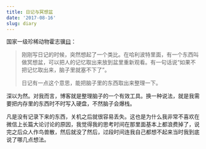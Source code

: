 ```yaml
---
title: 日记与冥想盆
date: '2017-08-16'
slug: diary
---
```


国家一级珍稀动物霍志骥[曰](/cn/2017/01/bing/#comment-3465210647)：

> 刚刚写日记的时候，突然想起了一个类比。在哈利波特里面，有一个东西叫做冥想盆，可以把人的记忆取出来放到盆里重新观看。有一句话说“如果不把记忆取出来，脑子里就塞不下了”。
> 
> 日记有一点这个意思，能把脑子里的东西取出来整理一下。

深以为然。对我而言，博客就是整理脑子的一个有效工具。换一种说法，就是我需要把内存里的东西时不时写入硬盘，不然脑子会爆栈。

凡是没有记录下来的东西，关机之后就很容易丢失。这也是为什么我非常不喜欢在微信上长篇大论讨论的原因，我觉得我的思考时间在那里面基本上都浪费掉了，说完之后众人作鸟兽散，然后就没了然后，过段时间连我自己都想不起来当时我到底说了哪几点想法。
